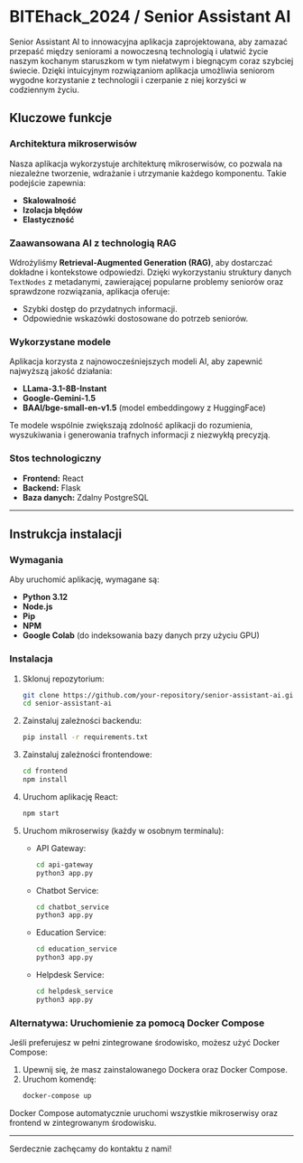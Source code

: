 # BITEhack_2024 / Senior Assistant AI

Senior Assistant AI to innowacyjna aplikacja zaprojektowana, aby zamazać przepaść między seniorami a nowoczesną technologią i ułatwić życie naszym kochanym staruszkom w tym niełatwym i biegnącym coraz szybciej świecie. Dzięki intuicyjnym rozwiązaniom aplikacja umożliwia seniorom wygodne korzystanie z technologii i czerpanie z niej korzyści w codziennym życiu.

## Kluczowe funkcje

### Architektura mikroserwisów
Nasza aplikacja wykorzystuje architekturę mikroserwisów, co pozwala na niezależne tworzenie, wdrażanie i utrzymanie każdego komponentu. Takie podejście zapewnia:
- **Skalowalność**
- **Izolacja błędów**
- **Elastyczność**

### Zaawansowana AI z technologią RAG
Wdrożyliśmy **Retrieval-Augmented Generation (RAG)**, aby dostarczać dokładne i kontekstowe odpowiedzi. Dzięki wykorzystaniu struktury danych `TextNodes` z metadanymi, zawierającej popularne problemy seniorów oraz sprawdzone rozwiązania, aplikacja oferuje:
- Szybki dostęp do przydatnych informacji.
- Odpowiednie wskazówki dostosowane do potrzeb seniorów.

### Wykorzystane modele
Aplikacja korzysta z najnowocześniejszych modeli AI, aby zapewnić najwyższą jakość działania:
- **LLama-3.1-8B-Instant**
- **Google-Gemini-1.5**
- **BAAI/bge-small-en-v1.5** (model embeddingowy z HuggingFace)

Te modele wspólnie zwiększają zdolność aplikacji do rozumienia, wyszukiwania i generowania trafnych informacji z niezwykłą precyzją.

### Stos technologiczny
- **Frontend:** React
- **Backend:** Flask
- **Baza danych:** Zdalny PostgreSQL

---

## Instrukcja instalacji

### Wymagania
Aby uruchomić aplikację, wymagane są:
- **Python 3.12**
- **Node.js**
- **Pip**
- **NPM**
- **Google Colab** (do indeksowania bazy danych przy użyciu GPU)

### Instalacja

1. Sklonuj repozytorium:
   ```bash
   git clone https://github.com/your-repository/senior-assistant-ai.git
   cd senior-assistant-ai
   ```

2. Zainstaluj zależności backendu:
   ```bash
   pip install -r requirements.txt
   ```

3. Zainstaluj zależności frontendowe:
   ```bash
   cd frontend
   npm install
   ```

4. Uruchom aplikację React:
   ```bash
   npm start
   ```

5. Uruchom mikroserwisy (każdy w osobnym terminalu):
   - API Gateway:
     ```bash
     cd api-gateway
     python3 app.py
     ```
   - Chatbot Service:
     ```bash
     cd chatbot_service
     python3 app.py
     ```
   - Education Service:
     ```bash
     cd education_service
     python3 app.py
     ```
   - Helpdesk Service:
     ```bash
     cd helpdesk_service
     python3 app.py
     ```

### Alternatywa: Uruchomienie za pomocą Docker Compose
Jeśli preferujesz w pełni zintegrowane środowisko, możesz użyć Docker Compose:

1. Upewnij się, że masz zainstalowanego Dockera oraz Docker Compose.
2. Uruchom komendę:
   ```bash
   docker-compose up
   ```

Docker Compose automatycznie uruchomi wszystkie mikroserwisy oraz frontend w zintegrowanym środowisku.

---

Serdecznie zachęcamy do kontaktu z nami!
